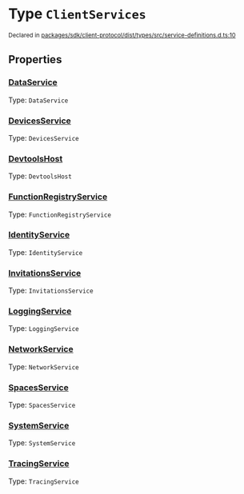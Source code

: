 # Type `ClientServices`
<sub>Declared in [packages/sdk/client-protocol/dist/types/src/service-definitions.d.ts:10]()</sub>





## Properties
### [DataService]()
Type: <code>DataService</code>


### [DevicesService]()
Type: <code>DevicesService</code>


### [DevtoolsHost]()
Type: <code>DevtoolsHost</code>


### [FunctionRegistryService]()
Type: <code>FunctionRegistryService</code>


### [IdentityService]()
Type: <code>IdentityService</code>


### [InvitationsService]()
Type: <code>InvitationsService</code>


### [LoggingService]()
Type: <code>LoggingService</code>


### [NetworkService]()
Type: <code>NetworkService</code>


### [SpacesService]()
Type: <code>SpacesService</code>


### [SystemService]()
Type: <code>SystemService</code>


### [TracingService]()
Type: <code>TracingService</code>
